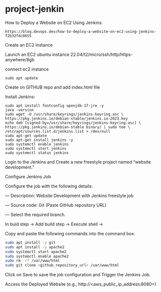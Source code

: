 # project-jenkin

How to Deploy a Website on EC2 Using Jenkins:

    https://blog.devops.dev/how-to-deploy-a-website-on-ec2-using-jenkins-f2b32fdc0655 

Create an EC2 Instance

Launch an EC2 ubuntu instance 22.04/t2/micro/ssh/http/https-anywhere/8gb

connect ec2 instance

    sudo apt update

Create on GITHUB repo and add index.html file

Install Jenkins:

    sudo apt install fontconfig openjdk-17-jre -y
    java -version
    sudo wget -O /usr/share/keyrings/jenkins-keyring.asc \
    https://pkg.jenkins.io/debian-stable/jenkins.io-2023.key
    echo deb [signed-by=/usr/share/keyrings/jenkins-keyring.asc] \
    https://pkg.jenkins.io/debian-stable binary/ | sudo tee \
    /etc/apt/sources.list.d/jenkins.list > /dev/null
    sudo apt-get update
    sudo apt-get install jenkins -y
    sudo systemctl enable jenkins
    sudo systemctl start jenkins
    sudo systemctl status jenkins

Login to the Jenkins and Create a new freestyle project named “website development.”

Configure Jenkins Job

Configure the job with the following details:

— Description: Website Development with Jenkins freestyle job

— Source code: Git (Paste GitHub repository URL)

— Select the required branch.

In buid step -> Add build step -> Execute shell -> 

Copy and paste the following commands into the command box:

```bash
sudo apt install -y git
sudo apt install -y apache2
sudo systemctl start apache2
sudo systemctl enable apache2
sudo rm -rf /var/www/html
sudo git clone <github_repository_url> /var/www/html
```

Click on Save to save the job configuration and Trigger the Jenkins Job.

Access the Deployed Website (e.g., http://<aws_public_ip_address:8080>)



